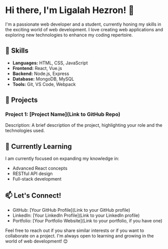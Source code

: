 # Hi there, I'm Ligalah Hezron! 👋

I'm a passionate web developer and a student, currently honing my skills in the exciting world of web development. I love creating web applications and exploring new technologies to enhance my coding repertoire.

## 🚀 Skills

- **Languages:** HTML, CSS, JavaScript
- **Frontend:** React, Vue.js
- **Backend:** Node.js, Express
- **Database:** MongoDB, MySQL
- **Tools:** Git, VS Code, Webpack

## 💼 Projects

### Project 1: [Project Name](Link to GitHub Repo)
Description: A brief description of the project, highlighting your role and the technologies used.

## 🌱 Currently Learning

I am currently focused on expanding my knowledge in:

- Advanced React concepts
- RESTful API design
- Full-stack development

## 📫 Let's Connect!

- GitHub: [Your GitHub Profile](Link to your GitHub profile)
- LinkedIn: [Your LinkedIn Profile](Link to your LinkedIn profile)
- Portfolio: [Your Portfolio Website](Link to your portfolio, if you have one)

Feel free to reach out if you share similar interests or if you want to collaborate on a project. I'm always open to learning and growing in the world of web development! 😊
